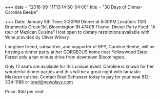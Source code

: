 +++
date = "2016-09-11T13:14:50-04:00"
title = "30 Days of Dinner-Caroline Beebe"

+++
Date: January 5th
Time: 5:30PM Dinner at 6:30PM
Location: 1100 Brummetts Creek Rd, Bloomington IN 47408
Theme: Dinner Party
Food: "A tour of Mexican Cuisine" Host open to dietary restrictions available with Wine provided by Oliver Winery

Longtime friend, subscriber, and supporter of BPP, Caroline Beebe, will be hosting a dinner party at her GORGEOUS home near Yellowwood State Forest only a ten minute drive from downtown Bloomington.  

Only 12 seats are available for this unique event. Caroline is known for her wonderful dinner parties and this will be a great night with fantastic Mexican cuisine. Contact Brad Schiesser today to pay for your seat 812-334-1188 or brad@newplays.com

Price: $50 per seat
